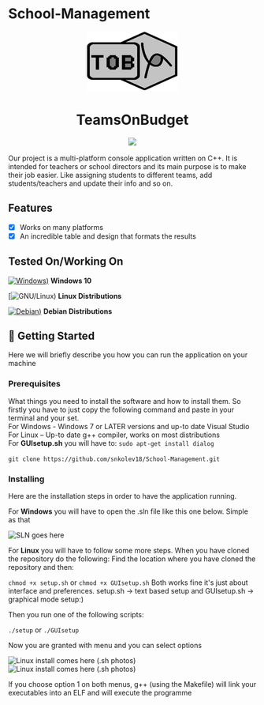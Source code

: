 # School-Management

<p align="center">
  <img src="https://github.com/snkolev18/School-Management/blob/master/docs/logo.png" alt="Logo goes here"></img>
</p> 
<h1 align="center">TeamsOnBudget</h1>
<p align="center">
    <a href="https://en.cppreference.com/w/">
    <img src="https://img.shields.io/badge/C++-Solutions-blue.svg?style=flat&logo=c%2B%2B">
    </a>
</p>

Our project is a multi-platform console application written on C++. It is intended for teachers or school directors and its main purpose is to make their job easier. Like assigning students to different teams, add students/teachers and update their info and so on. 

## Features
- [x] Works on many platforms 
- [x] An incredible table and design that formats the results

## Tested On/Working On
[![Windows)](https://www.google.com/s2/favicons?domain=https://www.microsoft.com/en-in/windows/)](https://www.microsoft.com/en-in/windows/) **Windows 10**

[![GNU/Linux)](https://www.google.com/s2/favicons?domain=https://www.gnu.org/) **Linux Distributions**

[![Debian)](https://www.google.com/s2/favicons?domain=https://www.debian.org/)](https://www.debian.org/) **Debian Distributions**


## 🏁 Getting Started <a name = "getting_started"></a>
Here we will briefly describe you how you can run the application on your machine


### Prerequisites
What things you need to install the software and how to install them. So firstly you have to just copy the following command and paste in your terminal and your set.<br>
For Windows - Windows 7 or LATER versions and up-to date Visual Studio<br>
For Linux – Up-to date g++ compiler, works on most distributions<br>
For <b>GUIsetup.sh</b> you will have to: ``` sudo apt-get install dialog ```

 ``` git clone https://github.com/snkolev18/School-Management.git  ```

### Installing
Here are the installation steps in order to have the application running.

<p>For <b>Windows</b> you will have to open the .sln file like this one below. Simple as that</p>
<img alt="SLN goes here" src="https://github.com/snkolev18/School-Management/blob/master/docs/w_install.png"> </img>

<p>For <b>Linux</b> you will have to follow some more steps. When you have cloned the repository do the following: Find the location where you have cloned the repository and then: </p>

``` chmod +x setup.sh ``` or  ``` chmod +x GUIsetup.sh ``` Both works fine it's just about interface and preferences. setup.sh -> text based setup and GUIsetup.sh -> graphical mode setup:)

<p>Then you run one of the following scripts: </p>

``` ./setup ``` or ``` ./GUIsetup ```

<p> Now you are granted with menu and you can select options </p>
<img alt="Linux install comes here (.sh photos)" src="https://github.com/snkolev18/School-Management/blob/master/docs/l_menu.png"> </img>
<img alt="Linux install comes here (.sh photos)" src="https://github.com/snkolev18/School-Management/blob/master/docs/l_menu2.png"> </img>

<p> If you choose option 1 on both menus, g++ (using the Makefile) will link your executables into an ELF and will execute the programme </p>


